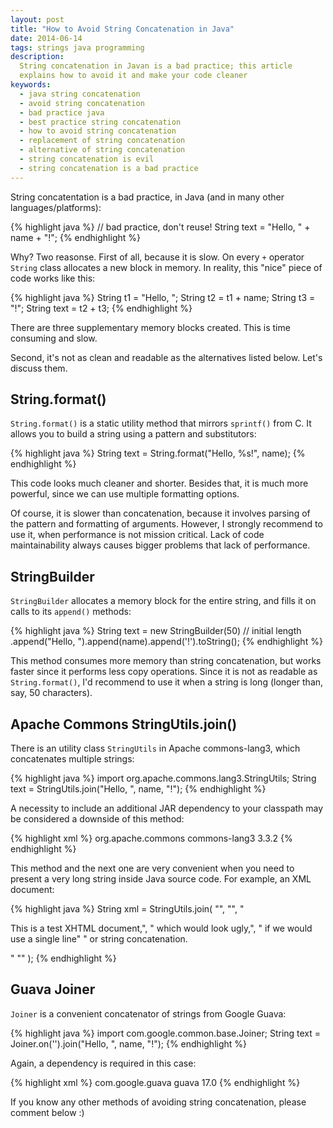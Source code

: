 ```yaml
---
layout: post
title: "How to Avoid String Concatenation in Java"
date: 2014-06-14
tags: strings java programming
description:
  String concatenation in Javan is a bad practice; this article
  explains how to avoid it and make your code cleaner
keywords:
  - java string concatenation
  - avoid string concatenation
  - bad practice java
  - best practice string concatenation
  - how to avoid string concatenation
  - replacement of string concatenation
  - alternative of string concatenation
  - string concatenation is evil
  - string concatenation is a bad practice
---
```


String concatentation is a bad practice, in Java (and in many other
languages/platforms):

{% highlight java %}
// bad practice, don't reuse!
String text = "Hello, " + name + "!";
{% endhighlight %}

Why? Two reasonse. First of all, because it is slow.
On every `+` operator `String` class allocates a new
block in memory. In reality, this "nice" piece of code works like this:

{% highlight java %}
String t1 = "Hello, ";
String t2 = t1 + name;
String t3 = "!";
String text = t2 + t3;
{% endhighlight %}

There are three supplementary memory blocks created. This is time
consuming and slow.

Second, it's not as clean and readable as the alternatives listed below.
Let's discuss them.

## String.format()

`String.format()` is a static utility method that mirrors
`sprintf()` from C. It allows you to build a string using a pattern
and substitutors:

{% highlight java %}
String text = String.format("Hello, %s!", name);
{% endhighlight %}

This code looks much cleaner and shorter. Besides that, it
is much more powerful, since we can use multiple formatting options.

Of course, it is slower than concatenation, because it involves
parsing of the pattern and formatting of arguments. However, I strongly
recommend to use it, when performance is not mission critical.
Lack of code maintainability always causes bigger problems that lack of performance.

## StringBuilder

`StringBuilder` allocates a memory block for the entire string, and fills
it on calls to its `append()` methods:

{% highlight java %}
String text = new StringBuilder(50) // initial length
  .append("Hello, ").append(name).append('!').toString();
{% endhighlight %}

This method consumes more memory than string concatenation, but works faster
since it performs less copy operations.
Since it is not as readable as `String.format()`, I'd recommend to
use it when a string is long (longer than, say, 50 characters).

## Apache Commons StringUtils.join()

There is an utility class `StringUtils` in Apache commons-lang3, which
concatenates multiple strings:

{% highlight java %}
import org.apache.commons.lang3.StringUtils;
String text = StringUtils.join("Hello, ", name, "!");
{% endhighlight %}

A necessity to include an additional JAR dependency to your classpath
may be considered a downside of this method:

{% highlight xml %}
<dependency>
  <groupId>org.apache.commons</groupId>
  <artifactId>commons-lang3</artifactId>
  <version>3.3.2</version>
</dependency>
{% endhighlight %}

This method and the next one are very convenient when you need
to present a very long string inside Java source code. For example,
an XML document:

{% highlight java %}
String xml = StringUtils.join(
  "<?xml version='1.0'?>",
  "<html><body>",
  "<p>This is a test XHTML document,",
  " which would look ugly,",
  " if we would use a single line"
  " or string concatenation.</p>"
  "</body></html>"
);
{% endhighlight %}

## Guava Joiner

`Joiner` is a convenient concatenator of strings from Google Guava:

{% highlight java %}
import com.google.common.base.Joiner;
String text = Joiner.on('').join("Hello, ", name, "!");
{% endhighlight %}

Again, a dependency is required in this case:

{% highlight xml %}
<dependency>
  <groupId>com.google.guava</groupId>
  <artifactId>guava</artifactId>
  <version>17.0</version>
</dependency>
{% endhighlight %}

If you know any other methods of avoiding string concatenation, please
comment below :)

